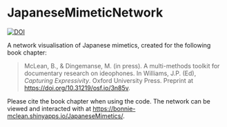 # JapaneseMimeticNetwork

[![DOI](https://zenodo.org/badge/DOI/10.5281/zenodo.14598877.svg)](https://doi.org/10.5281/zenodo.14598876)

A network visualisation of Japanese mimetics, created for the following book chapter:

> McLean, B., & Dingemanse, M. (in press). A multi-methods toolkit for documentary research on ideophones. In Williams, J.P. (Ed), _Capturing Expressivity_. Oxford University Press. Preprint at https://doi.org/10.31219/osf.io/3n85v.

Please cite the book chapter when using the code. The network can be viewed and interacted with at https://bonnie-mclean.shinyapps.io/JapaneseMimetics/.
